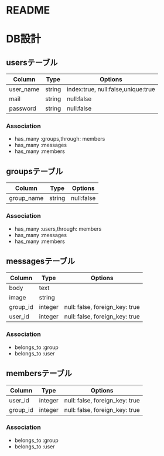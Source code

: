 # README

# DB設計
## usersテーブル
|Column|Type|Options|
|------|----|-------|
|user_name|string|index:true, null:false,unique:true|
|mail|string|null:false|
|password|string|null:false|

### Association
- has_many :groups,through: members
- has_many :messages
- has_many :members

## groupsテーブル
|Column|Type|Options|
|------|----|-------|
|group_name|string|null:false|
### Association
- has_many :users,through: members
- has_many :messages
- has_many :members

## messagesテーブル
|Column|Type|Options|
|------|----|-------|
|body|text||
|image|string||
|group_id|integer|null: false, foreign_key: true|
|user_id|integer|null: false, foreign_key: true|
### Association
- belongs_to :group
- belongs_to :user

## membersテーブル
|Column|Type|Options|
|------|----|-------|
|user_id|integer|null: false, foreign_key: true|
|group_id|integer|null: false, foreign_key: true|
### Association
- belongs_to :group
- belongs_to :user
